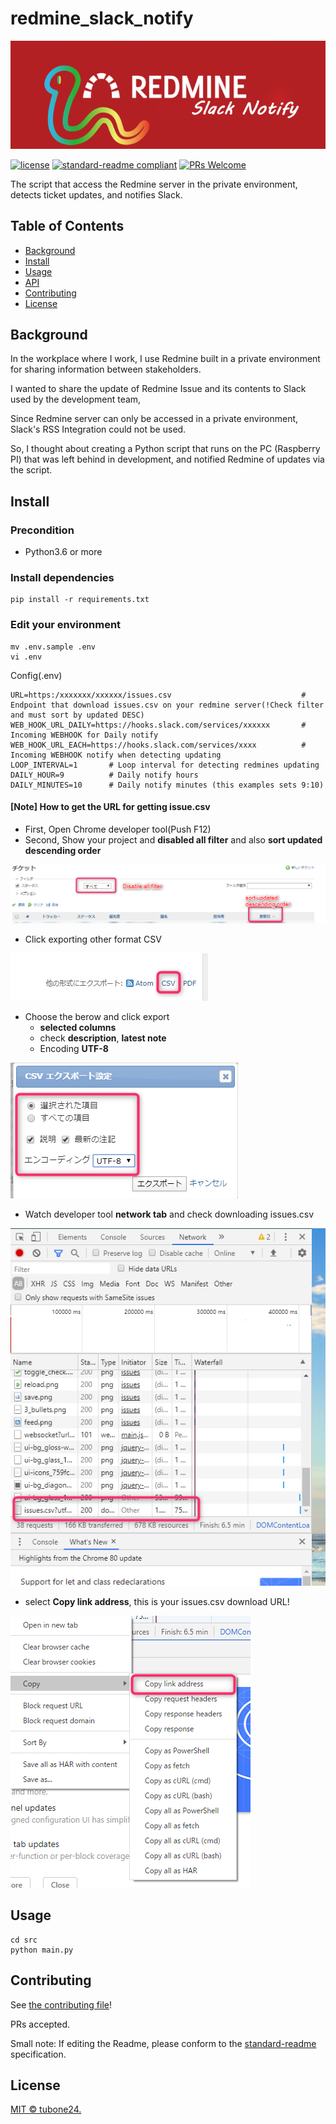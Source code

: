 # redmine_slack_notify

![logo](./docs/images/logo.png)

[![license](https://img.shields.io/github/license/tubone24/elixir_performance_tool.svg)](LICENSE)
[![standard-readme compliant](https://img.shields.io/badge/readme%20style-standard-brightgreen.svg?style=flat-square)](https://github.com/RichardLitt/standard-readme)
[![PRs Welcome](https://img.shields.io/badge/PRs-welcome-brightgreen.svg?style=flat-square)](http://makeapullrequest.com)

The script that access the Redmine server in the private environment, detects ticket updates, and notifies Slack.

## Table of Contents

- [Background](#background)
- [Install](#install)
- [Usage](#usage)
- [API](#api)
- [Contributing](#contributing)
- [License](#license)

## Background


In the workplace where I work, I use Redmine built in a private environment for sharing information between stakeholders.

I wanted to share the update of Redmine Issue and its contents to Slack used by the development team,

Since Redmine server can only be accessed in a private environment, Slack's RSS Integration could not be used.

So, I thought about creating a Python script that runs on the PC (Raspberry PI) that was left behind in development, and notified Redmine of updates via the script.

## Install

### Precondition

- Python3.6 or more

### Install dependencies

```
pip install -r requirements.txt
```

### Edit your environment

```
mv .env.sample .env
vi .env
```

Config(.env)

```
URL=https:/xxxxxxx/xxxxxx/issues.csv                             # Endpoint that download issues.csv on your redmine server(!Check filter and must sort by updated DESC)
WEB_HOOK_URL_DAILY=https://hooks.slack.com/services/xxxxxx       # Incoming WEBHOOK for Daily notify
WEB_HOOK_URL_EACH=https://hooks.slack.com/services/xxxx          # Incoming WEBHOOK notify when detecting updating 
LOOP_INTERVAL=1       # Loop interval for detecting redmines updating
DAILY_HOUR=9          # Daily notify hours
DAILY_MINUTES=10      # Daily notify minutes (this examples sets 9:10)
```

#### [Note] How to get the URL for getting issue.csv

- First, Open Chrome developer tool(Push F12)
- Second, Show your project and **disabled all filter** and also **sort updated descending order**

![1](docs/images/1.png)

- Click exporting other format CSV

![2](docs/images/2.png)

- Choose the berow and click export
  - **selected columns**
  - check **description**, **latest note**
  - Encoding **UTF-8**
  
![3](docs/images/3.png)

- Watch developer tool **network tab** and check downloading issues.csv

![4](docs/images/4.png) 

- select **Copy link address**, this is your issues.csv download URL!

![5](docs/images/5.png)

## Usage

```
cd src 
python main.py
```

## Contributing

See [the contributing file](CONTRIBUTING.md)!

PRs accepted.

Small note: If editing the Readme, please conform to the [standard-readme](https://github.com/RichardLitt/standard-readme) specification.

## License

[MIT © tubone24.](LICENSE)
